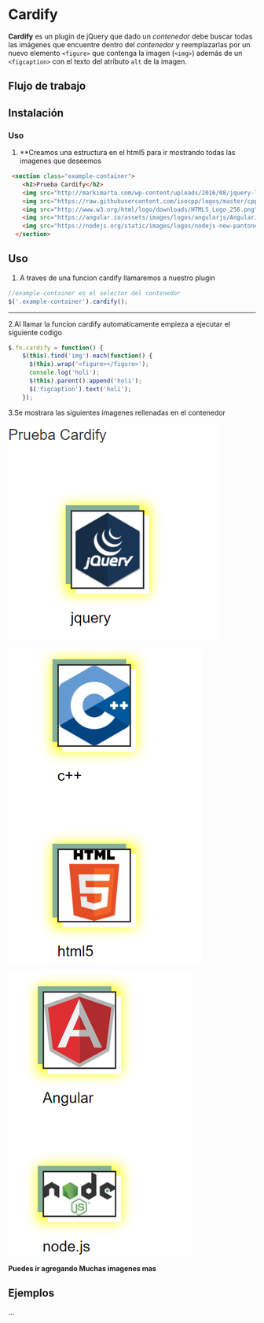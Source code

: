 # Cardify

**Cardify** es un plugin de jQuery que dado un _contenedor_ debe buscar todas las imágenes que encuentre dentro del _contenedor_ y reemplazarlas por un nuevo elemento `<figure>` que contenga la imagen (`<img>`) además de un `<figcaption>` con el texto del atributo `alt` de la imagen.

## Flujo de trabajo



## Instalación

### Uso
1. **Creamos una estructura en el html5 para ir mostrando todas las imagenes que deseemos

```html
 <section class="example-container">
    <h2>Prueba Cardify</h2>
    <img src="http://markimarta.com/wp-content/uploads/2016/08/jquery-logo1.png" alt="jquery">
    <img src="https://raw.githubusercontent.com/isocpp/logos/master/cpp_logo.png" alt="c++">
    <img src="http://www.w3.org/html/logo/downloads/HTML5_Logo_256.png" alt="html5">
    <img src="https://angular.io/assets/images/logos/angularjs/AngularJS-Shield.svg" alt="Angular">
    <img src="https://nodejs.org/static/images/logos/nodejs-new-pantone-black.png" alt="node.js">
  </section>
```

## Uso
1. A traves de una funcion cardify llamaremos a nuestro plugin 
```js
//example-container es el selector del contenedor 
$('.example-container').cardify();
```
________________________________________________________________________________________________
2.Al llamar la funcion cardify automaticamente empieza a ejecutar el siguiente codigo
```js
$.fn.cardify = function() {
    $(this).find('img').each(function() {
      $(this).wrap('<figure></figure>');
      console.log('holi');
      $(this).parent().append('holi');
      $('figcaption').text('holi');
    });
```
3.Se mostrara las siguientes imagenes rellenadas en el contenedor

![recursos](assets/img/img1.png)

![recursos](assets/img/img2.png)

![recursos](assets/img/img3.png)

**Puedes ir agregando Muchas imagenes mas**


## Ejemplos

...
